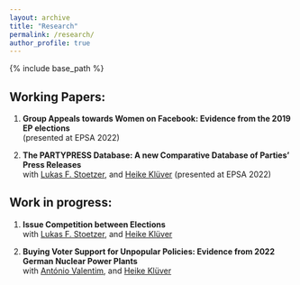 ```yaml
---
layout: archive
title: "Research"
permalink: /research/
author_profile: true
---
```


{% include base_path %}

## Working Papers:

1. **Group Appeals towards Women on Facebook: Evidence from the 2019 EP elections**<br>(presented at EPSA 2022)

2. **The PARTYPRESS Database: A new Comparative Database of Parties’ Press Releases**<br>with [Lukas F. Stoetzer](http://lukas-stoetzer.org/), and [Heike Klüver](http://heike-kluever.com/) (presented at EPSA 2022)


## Work in progress:


1. **Issue Competition between Elections**<br>with [Lukas F. Stoetzer](http://lukas-stoetzer.org/), and [Heike Klüver](http://heike-kluever.com/)


1. **Buying Voter Support for Unpopular Policies: Evidence from 2022 German Nuclear Power Plants**<br>with [António Valentim](https://antoniovalentim.github.io/), and [Heike Klüver](http://heike-kluever.com/)